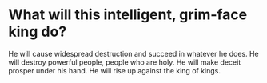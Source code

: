 # What will this intelligent, grim-face king do?

He will cause widespread destruction and succeed in whatever he does. He will destroy powerful people, people who are holy. He will make deceit prosper under his hand. He will rise up against the king of kings.
